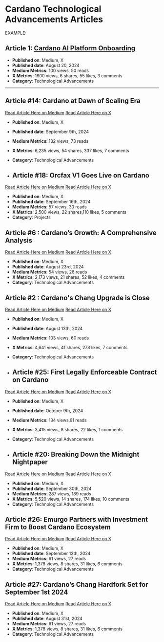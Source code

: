 # Cardano Technological Advancements Articles

EXAMPLE:
## Article 1: [Cardano AI Platform Onboarding](https://medium.com/link-to-article)
- **Published on**: Medium, X
- **Published date**: August 20, 2024
- **Medium Metrics**: 100 views, 50 reads
- **X Metrics**: 1800 views, 6 shares, 55 likes, 3 comments
- **Category**: Technological Advancements

---
## Article #14: Cardano at Dawn of Scaling Era
[Read Article Here on Medium]( https://medium.com/tap-in-with-taptools/cardano-at-dawn-of-scaling-era-cbe825c45252)
[Read Article Here on X]( https://x.com/TapTools/status/1833211015720218820)

- **Published on**: Medium, X
- **Published date**: September 9th, 2024
- **Medium Metrics**: 132 views, 73 reads
- **X Metrics**: 6,235 views, 54 shares, 337 likes, 7 comments
- **Category**: Technological Advancements

- ## Article #18: Orcfax V1 Goes Live on Cardano
[Read Article Here on Medium]( https://medium.com/tap-in-with-taptools/orcfax-v1-goes-live-on-cardano-1ac1c2aa55af)
[Read Article Here on X](https://x.com/TapTools/status/1834735929505845290)

- **Published on**: Medium, X
- **Published date**: September 16th, 2024
- **Medium Metrics**: 57 views, 30 reads
- **X Metrics**: 2,500 views, 22 shares,110 likes, 5 comments
- **Category**: Projects

## Article #6 : Cardano’s Growth: A Comprehensive Analysis
[Read Article Here on Medium]( https://medium.com/tap-in-with-taptools/cardanos-growth-a-comprehensive-analysis-1e5eab853690)
[Read Article Here on X]( https://x.com/TapTools/status/1827058226594247107)

- **Published on**: Medium, X
- **Published date**: August 23rd, 2024  
- **Medium Metrics**: 54 views, 26 reads
- **X Metrics**: 2,173 views, 21 shares, 52 likes, 4 comments  
- **Category**: Technological Advancements

## Article #2 : Cardano's Chang Upgrade is Close
[Read Article Here on Medium]( https://medium.com/tap-in-with-taptools/cardanos-chang-upgrade-is-close-781ad3154e1e)
[Read Article Here on X]( https://x.com/TapTools/status/1823497807606767880)

- **Published on**: Medium, X
- **Published date**: August 13th, 2024  
- **Medium Metrics**: 103 views, 60 reads
- **X Metrics**: 4,641 views, 41 shares, 278 likes, 7 comments  
- **Category**: Technological Advancements

- ## Article #25: First Legally Enforceable Contract on Cardano
[Read Article Here on Medium]( https://medium.com/tap-in-with-taptools/first-legally-enforceable-contract-on-cardano-bc2b2078dfbc)
[Read Article Here on X](https://x.com/TapTools/status/1844075359945490792)

- **Published on**: Medium, X
- **Published date**: October 9th, 2024
- **Medium Metrics**: 134 views,61 reads
- **X Metrics**: 3,415 views, 8 shares, 22 likes, 1 comments
- **Category**: Technological Advancements

- ## Article #20: Breaking Down the Midnight Nightpaper
[Read Article Here on Medium]( https://medium.com/tap-in-with-taptools/breaking-down-the-midnight-nightpaper-2ddf8c9afdfb )
[Read Article Here on X](https://x.com/TapTools/status/1840831227525226853 )

- **Published on**: Medium, X
- **Published date**: September 30th, 2024
- **Medium Metrics**: 287 views, 189 reads
- **X Metrics**: 5,520 views, 14 shares, 174 likes, 10 comments
- **Category**: Technological Advancements

## Article #26: Emurgo Partners with Investment Firm to Boost Cardano Ecosystem
[Read Article Here on Medium]( https://medium.com/tap-in-with-taptools/emurgo-partners-with-investment-firm-to-boost-cardano-ecosystem-24b6de53912e )
[Read Article Here on X](https://x.com/TapTools/status/1834302323814006877 )

- **Published on**: Medium, X
- **Published date**: September 12th, 2024
- **Medium Metrics**: 61 views, 27 reads
- **X Metrics**: 1,378 views, 8 shares, 31 likes, 6 comments
- **Category**: Technological Advancements

## Article #27: Cardano’s Chang Hardfork Set for September 1st 2024
[Read Article Here on Medium]( https://medium.com/tap-in-with-taptools/cardanos-chang-hardfork-set-for-september-1st-2024-9c9eae6a9861)
[Read Article Here on X](https://x.com/TapTools/status/1830004351835820159 )

- **Published on**: Medium, X
- **Published date**: August 31st, 2024
- **Medium Metrics**: 61 views, 27 reads
- **X Metrics**: 1,378 views, 8 shares, 31 likes, 6 comments
- **Category**: Technological Advancements
